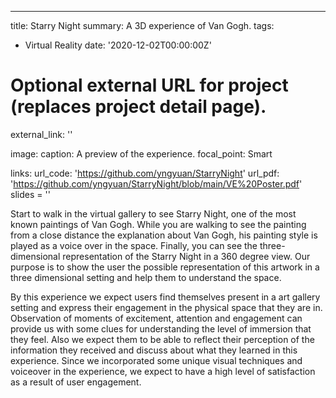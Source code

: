 ---
title: Starry Night
summary: A 3D experience of Van Gogh.
tags:
  - Virtual Reality
date: '2020-12-02T00:00:00Z'

# Optional external URL for project (replaces project detail page).
external_link: ''

image:
  caption: A preview of the experience.
  focal_point: Smart

links:
url_code: 'https://github.com/yngyuan/StarryNight'
url_pdf: 'https://github.com/yngyuan/StarryNight/blob/main/VE%20Poster.pdf'
slides = ''

Start to walk in the virtual gallery to see Starry Night, one of the most known paintings of Van Gogh. While you are walking to see the painting from a close distance the explanation about Van Gogh, his painting style is played as a voice over in the space. Finally, you can see the three-dimensional representation of the Starry Night in a 360 degree view. Our purpose is to show the user the possible representation of this artwork in a three dimensional setting and help them to understand the space.

By this experience we expect users find themselves present in a art gallery setting and express their engagement in the physical space that they are in. Observation of moments of excitement, attention and engagement can provide us with some clues for understanding the level of immersion that they feel. Also we expect them to be able to reflect their perception of the information they received and discuss about what they learned in this experience. Since we incorporated some unique visual techniques and voiceover in the experience, we expect to have a high level of satisfaction as a result of user engagement.
